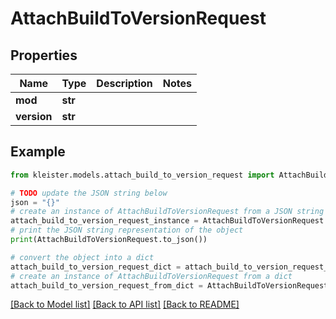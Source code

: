 # AttachBuildToVersionRequest


## Properties

Name | Type | Description | Notes
------------ | ------------- | ------------- | -------------
**mod** | **str** |  | 
**version** | **str** |  | 

## Example

```python
from kleister.models.attach_build_to_version_request import AttachBuildToVersionRequest

# TODO update the JSON string below
json = "{}"
# create an instance of AttachBuildToVersionRequest from a JSON string
attach_build_to_version_request_instance = AttachBuildToVersionRequest.from_json(json)
# print the JSON string representation of the object
print(AttachBuildToVersionRequest.to_json())

# convert the object into a dict
attach_build_to_version_request_dict = attach_build_to_version_request_instance.to_dict()
# create an instance of AttachBuildToVersionRequest from a dict
attach_build_to_version_request_from_dict = AttachBuildToVersionRequest.from_dict(attach_build_to_version_request_dict)
```
[[Back to Model list]](../README.md#documentation-for-models) [[Back to API list]](../README.md#documentation-for-api-endpoints) [[Back to README]](../README.md)


